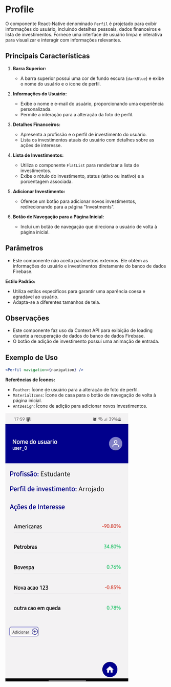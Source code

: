 # Profile

O componente React-Native denominado `Perfil` é projetado para exibir informações do usuário, incluindo detalhes pessoais, dados financeiros e lista de investimentos.  Fornece uma interface de usuário limpa e interativa para visualizar e interagir com informações relevantes.

## Principais Características

1. **Barra Superior:**
   - A barra superior possui uma cor de fundo escura (`darkBlue`) e exibe o nome do usuário e o ícone de perfil.

2. **Informações do Usuário:**
   - Exibe o nome e e-mail do usuário, proporcionando uma experiência personalizada.
   - Permite a interação para a alteração da foto de perfil.

3. **Detalhes Financeiros:**
   - Apresenta a profissão e o perfil de investimento do usuário.
   - Lista os investimentos atuais do usuário com detalhes sobre as ações de interesse.

4. **Lista de Investimentos:**
   - Utiliza o componente `FlatList` para renderizar a lista de investimentos.
   - Exibe o rótulo do investimento, status (ativo ou inativo) e a porcentagem associada.

5. **Adicionar Investimento:**
   - Oferece um botão para adicionar novos investimentos, redirecionando para a página "Investments".

6. **Botão de Navegação para a Página Inicial:**
   - Inclui um botão de navegação que direciona o usuário de volta à página inicial.

## Parâmetros
- Este componente não aceita parâmetros externos. Ele obtém as informações do usuário e investimentos diretamente do banco de dados Firebase.

**Estilo Padrão:**
- Utiliza estilos específicos para garantir uma aparência coesa e agradável ao usuário.
- Adapta-se a diferentes tamanhos de tela.

## Observações

- Este componente faz uso da Context API para exibição de loading durante a recuperação de dados do banco de dados Firebase.
- O botão de adição de investimento possui uma animação de entrada.

## Exemplo de Uso

```jsx
<Perfil navigation={navigation} />
```

**Referências de Ícones:**
- `Feather`: Ícone de usuário para a alteração de foto de perfil.
- `MaterialIcons`: Ícone de casa para o botão de navegação de volta à página inicial.
- `AntDesign`: Ícone de adição para adicionar novos investimentos.


![Profile Screen](asset/perfil.png)
